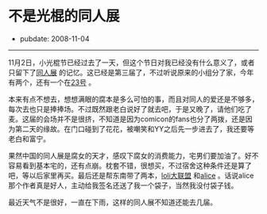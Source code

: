 # 不是光棍的同人展

- pubdate: 2008-11-04

--------------------------


11月2日，小光棍节已经过去了一天，但这个节日对我已经没有什么意义了，或者只留下了[同人展](http://www.comicon1111.com/) 的记忆。这已经是第三届了，不过听说原来的小组分了家，今年有两个，还有一个在[23号](http://www.comicon1111.org/) 。

本来有点不想去，想想满眼的腐本是多么可怕的事，而且对同人的爱还是不够多，每次去也只是捧捧场。不过既然跟老白说好了就去吧，于是又晚了，请他们吃了麦。这届的会场并不是很挤，不知道是因为comicon的fans也分了两拨，还是因为第二天的缘故。在门口碰到了花花，被嘲笑和YY之后先一步进去了，我还要等老白和富宁。

果然中国的同人展是腐女的天才，感叹下腐女的消费能力，宅男们要加油了。好不容易看到基本宅的，还有点崩。枕套不错，很想买，不过宿舍这种条件还是算了吧，等以后家里再买。最后还是帮东南带了两本，[loli大联盟](http://kk-nk.blog.163.com/) 和[alice](http://degkk.blogcn.com/index.shtml) 。话说alice那个作者真是好人，主动给我签名还送了我一个袋子，当然我没付袋子钱。

最近天气不是很好，一直在下雨，这样的同人展不知道还能去几届。
